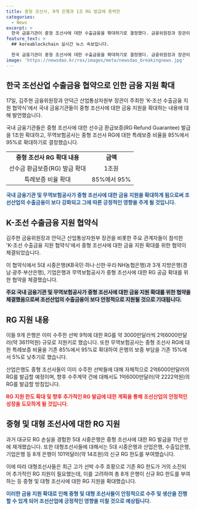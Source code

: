 ```yaml
---
title: 중형 조선사, 9개 은행과 1조 RG 발급에 총력전
categories:
  - News
excerpt: >
  한국 금융기관이 중형 조선사에 대한 수출금융을 확대하기로 결정했다. 금융위원장과 장관이 협약식을 열고 9개 은행이 선주한 선박에 대한 확대된 보증을 제공할 예정이며, 특례보증 비율 또한 기존 85%에서 95%로 확대될 예정이다. 이로써 조선업체들이 수주한 선박에 대한 보증 부담이 감소할 것으로 예상되며, 이는 조선산업의 경기부양에 긍정적인 영향을 미칠 것으로 전망된다.
feature_text: >
  ## koreablockchain 실시간 뉴스 속보입니다.

  한국 금융기관이 중형 조선사에 대한 수출금융을 확대하기로 결정했다. 금융위원장과 장관이 협약식을 열고 9개 은행이 선주한 선박에 대한 확대된 보증을 제공할 예정이며, 특례보증 비율 또한 기존 85%에서 95%로 확대될 예정이다. 이로써 조선업체들이 수주한 선박에 대한 보증 부담이 감소할 것으로 예상되며, 이는 조선산업의 경기부양에 긍정적인 영향을 미칠 것으로 전망된다.
image: 'https://newsdao.kr/res/images/meta/newsdao_breakingnews.jpg'
---
```


<h2 data-ke-size="size26">한국 조선산업 수출금융 협약으로 인한 금융 지원 확대</h2>

<p>17일, 김주현 금융위원장과 안덕근 산업통상자원부 장관이 주최한 'K-조선 수출금융 지원 협약식'에서 국내 금융기관들이 중형 조선사에 대한 금융 지원을 확대하는 내용에 대해 발언했습니다. </p>

<p data-ke-size="size16">국내 금융기관들은 중형 조선사에 대한 선수금 환급보증(RG·Refund Guarantee) 발급을 1조원 확대하고, 무역보험공사는 중형 조선사 RG에 대한 특례보증 비율을 85%에서 95%로 확대하기로 결정했습니다. </p>

<table>
  <tr>
    <td style="text-align: center; height: 17px;"><b>중형 조선사 RG 확대 내용</b></td>
    <td style="text-align: center; height: 17px;"><b>금액</b></td>
  </tr>
  <tr>
    <td style="text-align: center; height: 17px;">선수금 환급보증(RG) 발급 확대</td>
    <td style="text-align: center; height: 17px;">1조원</td>
  </tr>
  <tr>
    <td style="text-align: center; height: 17px;">특례보증 비율 확대</td>
    <td style="text-align: center; height: 17px;">85%에서 95%</td>
  </tr>
</table>

<p><b><span style="color: #1a5490;">국내 금융기관 및 무역보험공사가 중형 조선사에 대한 금융 지원을 확대하게 됨으로써 조선산업의 수출금융이 보다 강화되고 그에 따른 긍정적인 영향을 주게 될 것입니다.</span></b></p>

<h2 data-ke-size="size26">K-조선 수출금융 지원 협약식</h2>

<p>김주현 금융위원장과 안덕근 산업통상자원부 장관을 비롯한 주요 관계자들이 참석한 'K-조선 수출금융 지원 협약식'에서 중형 조선사에 대한 금융 지원 확대를 위한 협약이 체결되었습니다.</p>

<p data-ke-size="size16">이 협약식에서 5대 시중은행(KB국민·하나·신한·우리·NH농협은행)과 3개 지방은행(경남·광주·부산은행), 기업은행과 무역보험공사가 중형 조선사에 대한 RG 공급 확대를 위한 협약을 체결했습니다. </p>

<p><b><span style="background-color: #21538527;">주요 국내 금융기관 및 무역보험공사가 중형 조선사에 대한 금융 지원 확대를 위한 협약을 체결했음으로써 조선산업의 수출금융이 보다 안정적으로 지원될 것으로 기대됩니다.</span></b></p>

<h2 data-ke-size="size26">RG 지원 내용</h2>

<p>이들 9개 은행은 이미 수주한 선박 9척에 대한 RG를 약 3000만달러씩 2억6000만달러(약 3611억원) 규모로 지원키로 했습니다. 또한 무역보험공사는 중형 조선사 RG에 대한 특례보증 비율을 기존 85%에서 95%로 확대하여 은행의 보증 부담을 기존 15%에서 5%로 낮추기로 했습니다.</p>

<p data-ke-size="size16">산업은행도 중형 조선사들이 이미 수주한 선박들에 대해 자체적으로 2억6000만달러의 RG를 발급할 예정이며, 향후 수주계약 건에 대해서도 1억6000만달러(약 2222억원)의 RG를 발급할 방침입니다. </p>

<p><b><span style="color: #ee2323;">RG 지원 한도 확대 및 향후 추가적인 RG 발급에 대한 계획을 통해 조선산업의 안정적인 성장을 도모하게 될 것입니다.</span></b></p>

<h2 data-ke-size="size26">중형 및 대형 조선사에 대한 RG 지원</h2>

<p>과거 대규모 RG 손실을 경험한 5대 시중은행은 중형 조선사에 대한 RG 발급을 11년 만에 재개했습니다. 또한 대형조선사들에 대해서는 5대 시중은행과 산업은행, 수출입은행, 기업은행 등 8개 은행이 101억달러(약 14조원)의 신규 RG 한도를 부여했습니다.</p>

<p data-ke-size="size16">이에 따라 대형조선사들은 최근 고가 선박 수주 호황으로 기존 RG 한도가 거의 소진되어 추가적인 RG 지원이 필요했는데, 이를 고려하여 총 8개 은행이 신규 RG 한도를 부여하는 등 중형 및 대형 조선사에 대한 RG 지원을 확대했습니다.</p>

<p><b><span style="color: #1a5490;">이러한 금융 지원 확대로 인해 중형 및 대형 조선사들이 안정적으로 수주 및 생산을 진행할 수 있게 되어 조선산업에 긍정적인 영향을 미칠 것으로 예상됩니다.</span></b></p>

